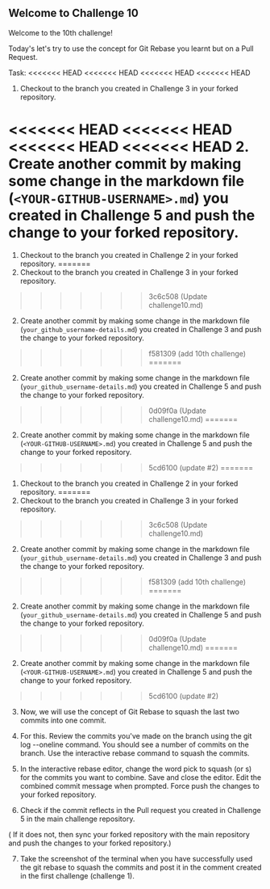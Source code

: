 ## Welcome to Challenge 10

Welcome to the 10th challenge! 

Today's let's try to use the concept for Git Rebase you learnt but on a Pull Request.


Task: 
<<<<<<< HEAD
<<<<<<< HEAD
<<<<<<< HEAD
<<<<<<< HEAD
1. Checkout to the branch you created in Challenge 3 in your forked repository. 

<<<<<<< HEAD
<<<<<<< HEAD
<<<<<<< HEAD
<<<<<<< HEAD
2. Create another commit by making some change in the markdown file (`<YOUR-GITHUB-USERNAME>.md`) you created in Challenge 5 and push the change to your forked repository.
=======
1. Checkout to the branch you created in Challenge 2 in your forked repository. 
=======
1. Checkout to the branch you created in Challenge 3 in your forked repository. 
>>>>>>> 3c6c508 (Update challenge10.md)

2. Create another commit by making some change in the markdown file (``your_github_username-details.md``) you created in Challenge 3 and push the change to your forked repository.
>>>>>>> f581309 (add 10th challenge)
=======
2. Create another commit by making some change in the markdown file (``your_github_username-details.md``) you created in Challenge 5 and push the change to your forked repository.
>>>>>>> 0d09f0a (Update challenge10.md)
=======
2. Create another commit by making some change in the markdown file (`<YOUR-GITHUB-USERNAME>.md`) you created in Challenge 5 and push the change to your forked repository.
>>>>>>> 5cd6100 (update #2)
=======
1. Checkout to the branch you created in Challenge 2 in your forked repository. 
=======
1. Checkout to the branch you created in Challenge 3 in your forked repository. 
>>>>>>> 3c6c508 (Update challenge10.md)

2. Create another commit by making some change in the markdown file (``your_github_username-details.md``) you created in Challenge 3 and push the change to your forked repository.
>>>>>>> f581309 (add 10th challenge)
=======
2. Create another commit by making some change in the markdown file (``your_github_username-details.md``) you created in Challenge 5 and push the change to your forked repository.
>>>>>>> 0d09f0a (Update challenge10.md)
=======
2. Create another commit by making some change in the markdown file (`<YOUR-GITHUB-USERNAME>.md`) you created in Challenge 5 and push the change to your forked repository.
>>>>>>> 5cd6100 (update #2)

3. Now, we will use the concept of Git Rebase to squash the last two commits into one commit.

4. For this. Review the commits you've made on the branch using the git log --oneline command. You should see a number of commits on the branch. Use the interactive rebase command to squash the commits.

5. In the interactive rebase editor, change the word pick to squash (or s) for the commits you want to combine. Save and close the editor. Edit the combined commit message when prompted. Force push the changes to your forked repository.

6. Check if the commit reflects in the Pull request you created in Challenge 5 in the main challenge repository.

( If it does not, then sync your forked repository with the main repository and push the changes to your forked repository.)

7. Take the screenshot of the terminal when you have successfully used the git rebase to squash the commits and post it in the comment created in the first challenge (challenge 1).

